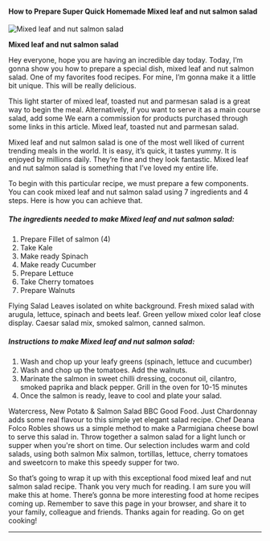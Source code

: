            

#### How to Prepare Super Quick Homemade Mixed leaf and nut salmon salad

![Mixed leaf and nut salmon salad](https://img-global.cpcdn.com/recipes/c14defbdd9cb4200/751x532cq70/mixed-leaf-and-nut-salmon-salad-recipe-main-photo.jpg)

**Mixed leaf and nut salmon salad**

Hey everyone, hope you are having an incredible day today. Today, I’m gonna show you how to prepare a special dish, mixed leaf and nut salmon salad. One of my favorites food recipes. For mine, I’m gonna make it a little bit unique. This will be really delicious.

This light starter of mixed leaf, toasted nut and parmesan salad is a great way to begin the meal. Alternatively, if you want to serve it as a main course salad, add some We earn a commission for products purchased through some links in this article. Mixed leaf, toasted nut and parmesan salad.

Mixed leaf and nut salmon salad is one of the most well liked of current trending meals in the world. It is easy, it’s quick, it tastes yummy. It is enjoyed by millions daily. They’re fine and they look fantastic. Mixed leaf and nut salmon salad is something that I’ve loved my entire life.

To begin with this particular recipe, we must prepare a few components. You can cook mixed leaf and nut salmon salad using 7 ingredients and 4 steps. Here is how you can achieve that.

##### The ingredients needed to make Mixed leaf and nut salmon salad:

1.  Prepare Fillet of salmon (4)
2.  Take Kale
3.  Make ready Spinach
4.  Make ready Cucumber
5.  Prepare Lettuce
6.  Take Cherry tomatoes
7.  Prepare Walnuts

Flying Salad Leaves isolated on white background. Fresh mixed salad with arugula, lettuce, spinach and beets leaf. Green yellow mixed color leaf close display. Caesar salad mix, smoked salmon, canned salmon.

##### Instructions to make Mixed leaf and nut salmon salad:

1.  Wash and chop up your leafy greens (spinach, lettuce and cucumber)
2.  Wash and chop up the tomatoes. Add the walnuts.
3.  Marinate the salmon in sweet chilli dressing, coconut oil, cilantro, smoked paprika and black pepper. Grill in the oven for 10-15 minutes
4.  Once the salmon is ready, leave to cool and plate your salad.

Watercress, New Potato & Salmon Salad BBC Good Food. Just Chardonnay adds some real flavour to this simple yet elegant salad recipe. Chef Deana Folco Robles shows us a simple method to make a Parmigiana cheese bowl to serve this salad in. Throw together a salmon salad for a light lunch or supper when you're short on time. Our selection includes warm and cold salads, using both salmon Mix salmon, tortillas, lettuce, cherry tomatoes and sweetcorn to make this speedy supper for two.

So that’s going to wrap it up with this exceptional food mixed leaf and nut salmon salad recipe. Thank you very much for reading. I am sure you will make this at home. There’s gonna be more interesting food at home recipes coming up. Remember to save this page in your browser, and share it to your family, colleague and friends. Thanks again for reading. Go on get cooking!

* * *